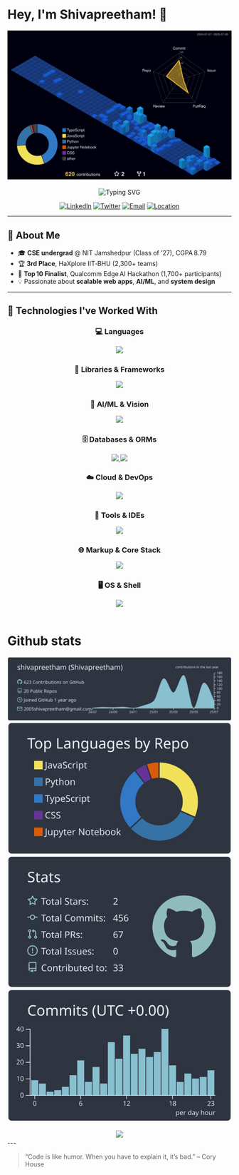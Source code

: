 <!-- ================ HEADER ================ -->
# Hey, I'm Shivapreetham! 👋 

<div align="center">
  <img src="profile-3d-contrib/profile-night-view.svg" alt="me" width="700px">
</div>

<br/>
<div align="center">
  <img src="https://readme-typing-svg.herokuapp.com?font=Fira+Code&pause=1000&color=00D8FF&center=true&vCenter=true&width=600&lines=Full+Stack+Developer;AI+Enthusiast;NIT+Jamshedpur+CSE;Problem+Solver" alt="Typing SVG" />
</div>

<p align="center">
  <a href="https://linkedin.com/in/shivapreethamofficial"><img src="https://img.shields.io/badge/LinkedIn-0077B5?style=for-the-badge&logo=linkedin&logoColor=white" alt="LinkedIn" /></a>
  <a href="https://twitter.com/tinytroubles"><img src="https://img.shields.io/badge/Twitter-1DA1F2?style=for-the-badge&logo=twitter&logoColor=white" alt="Twitter" /></a>
  <a href="mailto:shivapreethamofficial@gmail.com"><img src="https://img.shields.io/badge/Email-D14836?style=for-the-badge&logo=gmail&logoColor=white" alt="Email" /></a>
  <a href="https://www.google.com/maps/place/Bengaluru,+Karnataka"><img src="https://img.shields.io/badge/Location-Bengaluru-blue?style=for-the-badge&logo=googlemaps&logoColor=white" alt="Location" /></a>
</p>

---

## 🌟 About Me
- 🎓 **CSE undergrad** @ NIT Jamshedpur (Class of ’27), CGPA 8.79  
- 🏆 **3rd Place**, HaXplore IIT‑BHU (2,300+ teams)  
- 🚀 **Top 10 Finalist**, Qualcomm Edge AI Hackathon (1,700+ participants)  
- 💡 Passionate about **scalable web apps**, **AI/ML**, and **system design**  

---
## 🚀 Technologies I've Worked With

<div align="center">

### 💻 Languages
<a href="https://skillicons.dev">
  <img src="https://skillicons.dev/icons?i=js,ts,python,c,cpp" />
</a>

### 🧱 Libraries & Frameworks
<a href="https://skillicons.dev">
  <img src="https://skillicons.dev/icons?i=react,next,tailwind,express,nodejs,vite,npm" />
</a>

### 🧠 AI/ML & Vision
<a href="https://skillicons.dev">
  <img src="https://skillicons.dev/icons?i=opencv" />
</a>

### 🗄️ Databases & ORMs
<a href="https://skillicons.dev">
  <img src="https://skillicons.dev/icons?i=mongo,mysql,postgres,firebase,supabase,redis" />
</a>
<a href="https://skillicons.dev">
  <img src="https://skillicons.dev/icons?i=prisma,drizzle" />
</a>

### ☁️ Cloud & DevOps
<a href="https://skillicons.dev">
  <img src="https://skillicons.dev/icons?i=vercel,netlify,cloudflare,aws,gcp" />
</a>

### 🧰 Tools & IDEs
<a href="https://skillicons.dev">
  <img src="https://skillicons.dev/icons?i=git,github,vscode,postman,pycharm,figma" />
</a>

### 🌐 Markup & Core Stack
<a href="https://skillicons.dev">
  <img src="https://skillicons.dev/icons?i=html,css,js" />
</a>

### 🖥️ OS & Shell
<a href="https://skillicons.dev">
  <img src="https://skillicons.dev/icons?i=windows,ubuntu,powershell" />
</a>

</div>

<br/>

# Github stats
<div align="center">
  <img src="profile-summary-card-output/nord_dark/0-profile-details.svg" alt="me" width="685px">
  <img src="profile-summary-card-output/nord_dark/1-repos-per-language.svg" alt="me" width="">
  <img src="profile-summary-card-output/nord_dark/3-stats.svg" alt="me" width="">
  <img src="profile-summary-card-output/nord_dark/4-productive-time.svg" alt="me" width="">
</div>
<br/>


<div align="center">
<a href="https://github.com/antonkomarev/github-profile-views-counter">
    <img src="https://komarev.com/ghpvc/?username=shivapreetham&style=for-the-badge&base=120">
</a>
</div>
---

> “Code is like humor. When you have to explain it, it’s bad.” – Cory House

